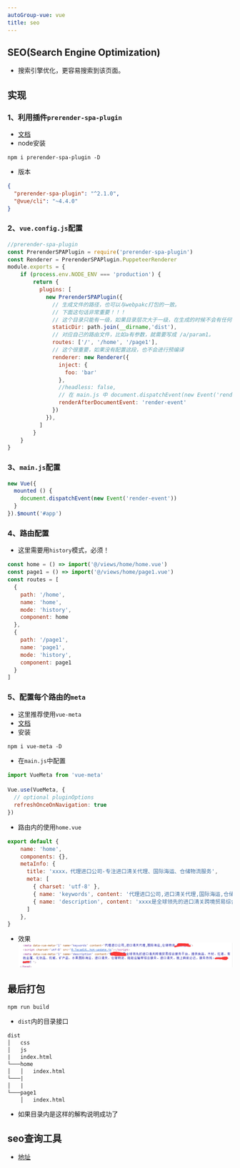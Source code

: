 ```yaml
---
autoGroup-vue: vue
title: seo
---
```

## SEO(Search Engine Optimization)
* 搜索引擎优化，更容易搜索到该页面。

## 实现
### 1、利用插件`prerender-spa-plugin`
* [文档](https://github.com/chrisvfritz/prerender-spa-plugin) 
* node安装 
```
npm i prerender-spa-plugin -D
``` 
* 版本  
```json
{
  "prerender-spa-plugin": "^2.1.0",
  "@vue/cli": "~4.4.0"
}
```
### 2、`vue.config.js`配置
```js
//prerender-spa-plugin
const PrerenderSPAPlugin = require('prerender-spa-plugin')
const Renderer = PrerenderSPAPlugin.PuppeteerRenderer
module.exports = {
    if (process.env.NODE_ENV === 'production') {
        return {
          plugins: [
            new PrerenderSPAPlugin({
              // 生成文件的路径，也可以与webpakc打包的一致。
              // 下面这句话非常重要！！！
              // 这个目录只能有一级，如果目录层次大于一级，在生成的时候不会有任何错误提示，在预渲染的时候只会卡着不动。
              staticDir: path.join(__dirname,'dist'),
              // 对应自己的路由文件，比如a有参数，就需要写成 /a/param1。
              routes: ['/', '/home', '/page1'],
              // 这个很重要，如果没有配置这段，也不会进行预编译
              renderer: new Renderer({
                inject: {
                  foo: 'bar'
                },
                //headless: false,
                // 在 main.js 中 document.dispatchEvent(new Event('render-event'))，两者的事件名称要对应上。
                renderAfterDocumentEvent: 'render-event'
              })
            }),
          ]
        }
    }
}
```   
### 3、`main.js`配置
```js
new Vue({
  mounted () {
    document.dispatchEvent(new Event('render-event'))
  }
}).$mount('#app')
```
### 4、路由配置
* 这里需要用`history`模式，必须！
```js
const home = () => import('@/views/home/home.vue')
const page1 = () => import('@/views/home/page1.vue')
const routes = [
  {
    path: '/home',
    name: 'home',
    mode: 'history',
    component: home
  },
  {
    path: '/page1',
    name: 'page1',
    mode: 'history',
    component: page1
  }
]
```  

### 5、配置每个路由的`meta`  
* 这里推荐使用`vue-meta`
* [文档](https://github.com/nuxt/vue-meta)  
* 安装
```
npm i vue-meta -D
```
* 在`main.js`中配置  
```js
import VueMeta from 'vue-meta'

Vue.use(VueMeta, {
  // optional pluginOptions
  refreshOnceOnNavigation: true
})
``` 
* 路由内的使用`home.vue`  
```js
export default {
    name: 'home',
    components: {},
    metaInfo: {
      title: 'xxxx，代理进口公司-专注进口清关代理、国际海运、仓储物流服务',
      meta: [
        { charset: 'utf-8' },
        { name: 'keywords', content: '代理进口公司,进口清关代理,国际海运,仓储物流,xxxx'},
        { name: 'description', content: 'xxxx是全球领先的进口清关跨境贸易综合服务平台'}
      ]
    },
}
```  
* 效果
![页面效果](https://github.com/zhoufanglu/markdownPhoto/blob/master/hexo/seo.png?raw=true)

## 最后打包
```
npm run build
```
* `dist`内的目录接口   
```
dist
│   css
│   js
|   index.html
└───home
│   │   index.html
└───|   
│   |
└───page1
    │   index.html
```
* 如果目录内是这样的解构说明成功了

## seo查询工具
* [地址](https://www.sojson.com/seocheck/)